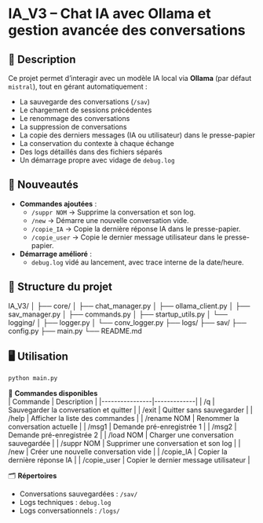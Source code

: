 # IA_V3 – Chat IA avec Ollama et gestion avancée des conversations

## 📌 Description
Ce projet permet d’interagir avec un modèle IA local via **Ollama** (par défaut `mistral`), tout en gérant automatiquement :
- La sauvegarde des conversations (`/sav`)
- Le chargement de sessions précédentes
- Le renommage des conversations
- La suppression de conversations
- La copie des derniers messages (IA ou utilisateur) dans le presse-papier
- La conservation du contexte à chaque échange
- Des logs détaillés dans des fichiers séparés
- Un démarrage propre avec vidage de `debug.log`

## 🚀 Nouveautés
- **Commandes ajoutées** :
  - `/suppr NOM` → Supprime la conversation et son log.
  - `/new` → Démarre une nouvelle conversation vide.
  - `/copie_IA` → Copie la dernière réponse IA dans le presse-papier.
  - `/copie_user` → Copie le dernier message utilisateur dans le presse-papier.
- **Démarrage amélioré** :
  - `debug.log` vidé au lancement, avec trace interne de la date/heure.

## 📂 Structure du projet
IA_V3/
│
├── core/
│   ├── chat_manager.py
│   ├── ollama_client.py
│   ├── sav_manager.py
│   ├── commands.py
│   ├── startup_utils.py
│   └── logging/
│       ├── logger.py
│       └── conv_logger.py
├── logs/
├── sav/
├── config.py
├── main.py
└── README.md

## 🖥️ Utilisation
```bash
python main.py
```

📜 **Commandes disponibles**  
| Commande       | Description |
|----------------|-------------|
| /q             | Sauvegarder la conversation et quitter |
| /exit          | Quitter sans sauvegarder |
| /help          | Afficher la liste des commandes |
| /rename NOM    | Renommer la conversation actuelle |
| /msg1          | Demande pré-enregistrée 1 |
| /msg2          | Demande pré-enregistrée 2 |
| /load NOM      | Charger une conversation sauvegardée |
| /suppr NOM     | Supprimer une conversation et son log |
| /new           | Créer une nouvelle conversation vide |
| /copie_IA      | Copier la dernière réponse IA |
| /copie_user    | Copier le dernier message utilisateur |

🗂️ **Répertoires**
- Conversations sauvegardées : `/sav/`
- Logs techniques : `debug.log`
- Logs conversationnels : `/logs/`
